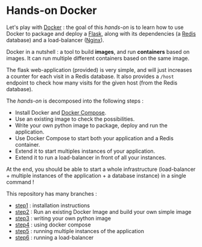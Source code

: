 # Hands-on Docker

Let's play with [Docker](https://www.docker.com/) : the goal of this *hands-on* is to learn how to use Docker to package and deploy a [Flask](http://flask.pocoo.org/), along with its dependencies (a [Redis](http://redis.io/) database) and a load-balancer ([Nginx](https://www.nginx.com/)).

Docker in a nutshell : a tool to build **images**, and run **containers** based on images. It can run multiple different containers based on the same image.

The flask web-application (provided) is very simple, and will just increases a counter for each visit in a Redis database. It also provides a `/host` endpoint to check how many visits for the given host (from the Redis database).

The *hands-on* is decomposed into the following steps :

* Install Docker and [Docker Compose](https://docs.docker.com/compose/).
* Use an existing image to check the possibilities.
* Write your own python image to package, deploy and run the application.
* Use Docker Compose to start both your application and a Redis container.
* Extend it to start multiples instances of your application.
* Extend it to run a load-balancer in front of all your instances.

At the end, you should be able to start a whole infrastructure (load-balancer + multiple instances of the application + a database instance) in a single command !

This repository has many branches :

* [step1](https://github.com/peppelin/hands-on-docker/tree/step1#readme) : installation instructions
* [step2](https://github.com/peppelin/hands-on-docker/tree/step2#readme) : Run an existing Docker Image and build your own simple image
* [step3](https://github.com/peppelin/hands-on-docker/tree/step3#readme) : writing your own python image
* [step4](https://github.com/peppelin/hands-on-docker/tree/step4#readme) : using docker compose
* [step5](https://github.com/peppelin/hands-on-docker/tree/step5#readme) : running multiple instances of the application
* [step6](https://github.com/peppelin/hands-on-docker/tree/step6#readme) : running a load-balancer
